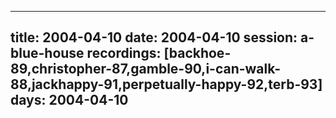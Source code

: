 
---
title: 2004-04-10
date:  2004-04-10
session: a-blue-house
recordings: [backhoe-89,christopher-87,gamble-90,i-can-walk-88,jackhappy-91,perpetually-happy-92,terb-93]
days: 2004-04-10
---
